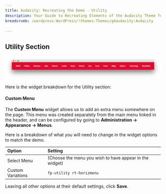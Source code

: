 ```yaml
---
title: Audacity: Recreating the Demo - Utility
description: Your Guide to Recreating Elements of the Audacity Theme for WordPress
breadcrumb: /wordpress:WordPress/!themes:Themes/g4audacity:Audacity

---
```


Utility Section
-----

![Utility](assets/demo_9.png)

Here is the widget breakdown for the Utility section:

#### Custom Menu

The **Custom Menu** widget allows us to add an extra menu somewhere on the page. This menu was created separately from the main menu linked in the header, and can be configured by going to **Administration -> Appearance -> Menus**.

Here is a breakdown of what you will need to change in the widget options to match the demo.

| Option            | Setting                                                 |
| :---------------- | :------------------------------------------------------ |
| Select Menu       | (Choose the menu you wish to have appear in the widget) |
| Custom Variations | `fp-utility rt-horizmenu`                               |

Leaving all other options at their default settings, click **Save**.
